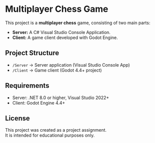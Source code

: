 # Multiplayer Chess Game

This project is a **multiplayer chess** game, consisting of two main parts:

- **Server:** A C# Visual Studio Console Application.
- **Client:** A game client developed with Godot Engine.

## Project Structure

- `/Server` → Server application (Visual Studio Console App)
- `/Client` → Game client (Godot 4.4+ project)

## Requirements

- Server: .NET 8.0 or higher, Visual Studio 2022+
- Client: Godot Engine 4.4+

## License

This project was created as a project assignment.  
It is intended for educational purposes only.
